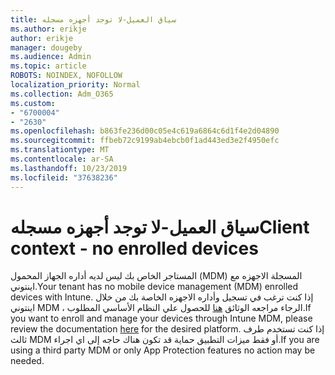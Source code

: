 ```yaml
---
title: سياق العميل-لا توجد أجهزه مسجله
ms.author: erikje
author: erikje
manager: dougeby
ms.audience: Admin
ms.topic: article
ROBOTS: NOINDEX, NOFOLLOW
localization_priority: Normal
ms.collection: Adm_O365
ms.custom:
- "6700004"
- "2630"
ms.openlocfilehash: b863fe236d00c05e4c619a6864c6d1f4e2d04890
ms.sourcegitcommit: ffbeb72c9199ab4ebcb0f1ad443ed3e2f4950efc
ms.translationtype: MT
ms.contentlocale: ar-SA
ms.lasthandoff: 10/23/2019
ms.locfileid: "37638236"
---
```

# <a name="client-context---no-enrolled-devices"></a><span data-ttu-id="dce43-102">سياق العميل-لا توجد أجهزه مسجله</span><span class="sxs-lookup"><span data-stu-id="dce43-102">Client context - no enrolled devices</span></span>

<span data-ttu-id="dce43-103">المستاجر الخاص بك ليس لديه أداره الجهاز المحمول (MDM) المسجلة الاجهزه مع اينتوني.</span><span class="sxs-lookup"><span data-stu-id="dce43-103">Your tenant has no mobile device management (MDM) enrolled devices with Intune.</span></span> <span data-ttu-id="dce43-104">إذا كنت ترغب في تسجيل وأداره الاجهزه الخاصة بك من خلال اينتوني MDM ، الرجاء مراجعه الوثائق [هنا](https://docs.microsoft.com/intune/device-enrollment) للحصول علي النظام الأساسي المطلوب.</span><span class="sxs-lookup"><span data-stu-id="dce43-104">If you want to enroll and manage your devices through Intune MDM, please review the documentation [here](https://docs.microsoft.com/intune/device-enrollment) for the desired platform.</span></span> <span data-ttu-id="dce43-105">إذا كنت تستخدم طرف ثالث MDM أو فقط ميزات التطبيق حماية قد تكون هناك حاجه إلى اي اجراء.</span><span class="sxs-lookup"><span data-stu-id="dce43-105">If you are using a third party MDM or only App Protection features no action may be needed.</span></span> 